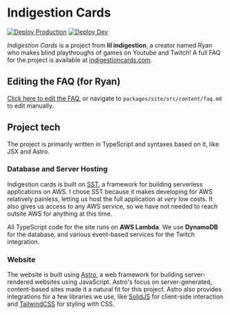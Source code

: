 # Indigestion Cards 
[![Deploy Production](https://github.com/lukeshafer/twitch-api-project/actions/workflows/deploy-prod.yml/badge.svg)](https://github.com/lukeshafer/twitch-api-project/actions/workflows/deploy-prod.yml) [![Deploy Dev](https://github.com/lukeshafer/twitch-api-project/actions/workflows/deploy-dev.yml/badge.svg)](https://github.com/lukeshafer/twitch-api-project/actions/workflows/deploy-dev.yml)

_Indigestion Cards_ is a project from **lil indigestion**, a creator named Ryan who makes blind playthroughs of games on Youtube and Twitch! A full FAQ for the project is available at [indigestioncards.com](https://indigestioncards.com).

## Editing the FAQ (for Ryan)

[Click here to edit the FAQ](https://github.com/lukeshafer/twitch-api-project/edit/main/packages/site/src/content/faq.md), or navigate to `packages/site/src/content/faq.md` to edit manually.

## Project tech

The project is primarily written in TypeScript and syntaxes based on it, like JSX and Astro.

### Database and Server Hosting

Indigestion cards is built on [SST](https://sst.dev), a framework for building serverless applications on AWS. I chose SST because it makes developing for AWS relatively painless, letting us host the full application at _very_ low costs. It also gives us access to any AWS service, so we have not needed to reach outsite AWS for anything at this time.

All TypeScript code for the site runs on **AWS Lambda**. We use **DynamoDB** for the database, and various event-based services for the Twitch integration.

### Website

The website is built using [Astro](https://astro.build), a web framework for building server-rendered websites using JavaScript. Astro's focus on server-generated, content-based sites made it a natural fit for this project. Astro also provides integrations for a few libraries we use, like [SolidJS](https://solidjs.com) for client-side interaction and [TailwindCSS](https://tailwindcss.com) for styling with CSS.

